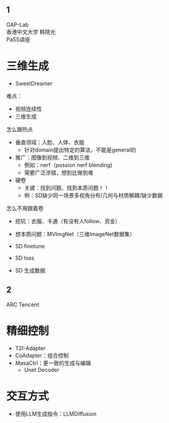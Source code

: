 1  
---  
GAP-Lab  
香港中文大学 韩晓光  
PaSS讲座  
# 三维生成  
- SweetDreamer  
  
难点：  
- 视频连续性  
- 三维生成  
  
怎么跟热点  
- 垂直领域：人脸、人体、衣服  
	- 针对domain提出特定的算法，不能是general的  
- 推广：图像到视频、二维到三维  
	- 例如：nerf（possion nerf blending)  
	- 需要广泛涉猎，想到比做到难  
- 硬卷  
	- 关键：找到问题、找到本质问题！！  
	- 例：SD缺少同一场景多视角分布/几何与材质解耦/缺少数据  
  
怎么不用跟着卷  
- 挖坑：衣服、卡通（有没有人follow、资金）  
- 想本质问题：MVImgNet（三维ImageNet数据集）  
  
- SD finetune  
- SD loss  
- SD 生成数据  
  
2  
---  
ARC Tencent  
  
# 精细控制  
- T2I-Adapter  
- CoAdapter：组合控制  
- MasaCtrl：更一致的生成与编辑  
	- Unet Decoder  
  
# 交互方式  
- 使用LLM生成指令：LLMDiffusion